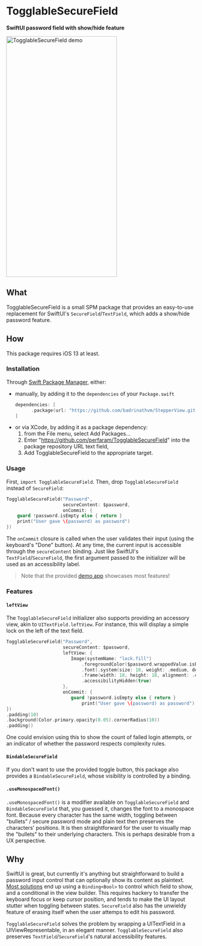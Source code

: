 # TogglableSecureField
**SwiftUI password field with show/hide feature**

<img src="https://raw.githubusercontent.com/perfaram/TogglableSecureField/main/Demo/demo.gif" width="294" height="640" alt="TogglableSecureField demo"/>

## What
TogglableSecureField is a small SPM package that provides an easy-to-use replacement for SwiftUI's `SecureField`/`TextField`, which adds a show/hide password feature.

## How
This package requires iOS 13 at least.

### Installation
Through [Swift Package Manager](https://swift.org/package-manager/), either:
* manually, by adding it to the `dependencies` of your `Package.swift`
    ```swift
    dependencies: [
          .package(url: "https://github.com/badrinathvm/StepperView.git", from: "1.6.7")
    ]
    ```
* or via XCode, by adding it as a package dependency:
    1. from the File menu, select Add Packages...
    2. Enter "https://github.com/perfaram/TogglableSecureField" into the package repository URL text field,
    3. Add TogglableSecureField to the appropriate target.

### Usage
First, `import TogglableSecureField`. Then, drop `TogglableSecureField` instead of `SecureField`:
```swift
TogglableSecureField("Password",
                     secureContent: $password,
                     onCommit: {
    guard !password.isEmpty else { return }
    print("User gave \(password) as password")
})
```
The `onCommit` closure is called when the user validates their input (using the keyboard's "Done" button). At any time, the current input is accessible through the `secureContent` binding. 
Just like SwiftUI's `TextField`/`SecureField`, the first argument passed to the initializer will be used as an accessibility label.

> Note that the provided [demo app](https://github.com/perfaram/TogglableSecureField/main/Demo) showcases most features! 

### Features
#### `leftView`
The `TogglableSecureField` initializer also supports providing an accessory view, akin to `UITextField.leftView`. For instance, this will display a simple lock on the left of the text field.
```swift
TogglableSecureField("Password",
                     secureContent: $password,
                     leftView: {
                        Image(systemName: "lock.fill")
                            .foregroundColor($password.wrappedValue.isEmpty ? .secondary : .primary)
                            .font(.system(size: 18, weight: .medium, design: .default))
                            .frame(width: 18, height: 18, alignment: .center)
                            .accessibilityHidden(true)
                     },
                     onCommit: {
                        guard !password.isEmpty else { return }
                            print("User gave \(password) as password")
})
.padding(10)
.background(Color.primary.opacity(0.05).cornerRadius(10))
.padding()
```
One could envision using this to show the count of failed login attempts, or an indicator of whether the password respects complexity rules.

#### `BindableSecureField`
If you don't want to use the provided toggle button, this package also provides a `BindableSecureField`, whose visibility is controlled by a binding.  

#### `.useMonospacedFont()`
`.useMonospacedFont()` is a modifier available on `TogglableSecureField` and `BindableSecureField` that, you guessed it, changes the font to a monospace font. Because every character has the same width, toggling between "bullets" / secure password mode and plain text then preserves the characters' positions. It is then straightforward for the user to visually map the "bullets" to their underlying characters. This is perhaps desirable from a UX perspective. 

## Why
SwiftUI is great, but currently it's anything but straightforward to build a password input control that can optionally show its content as plaintext. [Most solutions](https://stackoverflow.com/questions/63095851/show-hide-password-how-can-i-add-this-feature) end up using a `Binding<Bool>` to control which field to show, and a conditional in the view builder. This requires hackery to transfer the keyboard focus or keep cursor position, and tends to make the UI layout stutter when toggling between states. `SecureField` also has the unwieldy feature of erasing itself when the user attemps to edit his password.

`TogglableSecureField` solves the problem by wrapping a UITextField in a UIViewRepresentable, in an elegant manner. `TogglableSecureField` also preserves `TextField`/`SecureField`'s natural accessibility features. 
